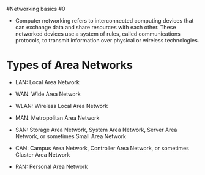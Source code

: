 #Networking basics #0
- Computer networking refers to interconnected computing devices that can exchange data and share resources with each other. These networked devices use a system of rules, called communications protocols, to transmit information over physical or wireless technologies.

# Types of Area Networks

- LAN: Local Area Network

- WAN: Wide Area Network

- WLAN: Wireless Local Area Network

- MAN: Metropolitan Area Network

- SAN: Storage Area Network, System Area Network, Server Area Network, or sometimes Small Area Network

- CAN: Campus Area Network, Controller Area Network, or sometimes Cluster Area Network

- PAN: Personal Area Network
